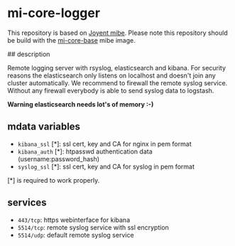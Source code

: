 # mi-core-logger

This repository is based on [Joyent mibe](https://github.com/joyent/mibe). Please note this repository should be build with the [mi-core-base](https://github.com/skylime/mi-core-base) mibe image.

## description

Remote logging server with rsyslog, elasticsearch and kibana. For security reasons the elasticsearch only listens on localhost and doesn't join any cluster automatically. We recommend to firewall the remote syslog service. Without any firewall everybody is able to send syslog data to logstash.

**Warning elasticsearch needs lot's of memory :-)**

## mdata variables

- `kibana_ssl`  [*]: ssl cert, key and CA for nginx in pem format
- `kibana_auth` [*]: htpasswd authentication data (username:password_hash)
- `syslog_ssl`  [*]: ssl cert, key and CA for syslog in pem format

[*] is required to work properly. 

## services

- `443/tcp`: https webinterface for kibana
- `5514/tcp`: remote syslog service with ssl encryption
- `5514/udp`: default remote syslog service
